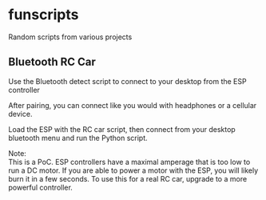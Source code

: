 # funscripts
Random scripts from various projects


## Bluetooth RC Car

Use the Bluetooth detect script to connect to your desktop from the ESP controller

After pairing, you can connect like you would with headphones or a cellular device.

Load the ESP with the RC car script, then connect from your desktop bluetooth menu and run the Python script.

Note:  
This is a PoC.  ESP controllers have a maximal amperage that is too low to run a DC motor.  If you are able to power a motor with the ESP, you will likely burn it in a few seconds.  To use this for a real RC car, upgrade to a more powerful controller.
